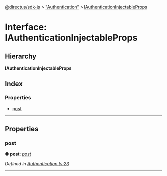 [@directus/sdk-js](../README.md) > ["Authentication"](../modules/_authentication_.md) > [IAuthenticationInjectableProps](../interfaces/_authentication_.iauthenticationinjectableprops.md)

# Interface: IAuthenticationInjectableProps

## Hierarchy

**IAuthenticationInjectableProps**

## Index

### Properties

* [post](_authentication_.iauthenticationinjectableprops.md#post)

---

## Properties

<a id="post"></a>

###  post

**● post**: *[post](_api_.iapi.md#post)*

*Defined in [Authentication.ts:23](https://github.com/janbiasi/sdk-js/blob/0ae3664/src/Authentication.ts#L23)*

___

